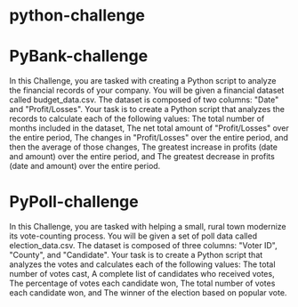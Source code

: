 # python-challenge
# PyBank-challenge
In this Challenge, you are tasked with creating a Python script to analyze the financial records of your company. You will be given a financial dataset called budget_data.csv. The dataset is composed of two columns: "Date" and "Profit/Losses".
Your task is to create a Python script that analyzes the records to calculate each of the following values:
The total number of months included in the dataset, 
The net total amount of "Profit/Losses" over the entire period,
The changes in "Profit/Losses" over the entire period, and then the average of those changes,
The greatest increase in profits (date and amount) over the entire period, and
The greatest decrease in profits (date and amount) over the entire period.

# PyPoll-challenge
In this Challenge, you are tasked with helping a small, rural town modernize its vote-counting process.
You will be given a set of poll data called election_data.csv. The dataset is composed of three columns: "Voter ID", "County", and "Candidate". Your task is to create a Python script that analyzes the votes and calculates each of the following values:
The total number of votes cast,
A complete list of candidates who received votes,
The percentage of votes each candidate won,
The total number of votes each candidate won, and 
The winner of the election based on popular vote.
